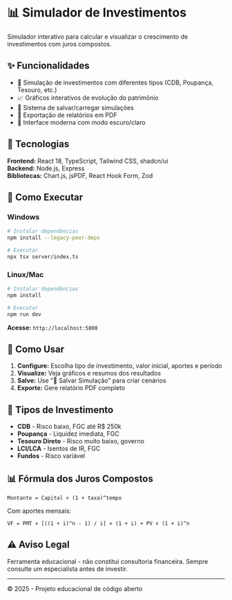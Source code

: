 # 📊 Simulador de Investimentos

Simulador interativo para calcular e visualizar o crescimento de investimentos com juros compostos.

## ✨ Funcionalidades

- 🧮 Simulação de investimentos com diferentes tipos (CDB, Poupança, Tesouro, etc.)
- 📈 Gráficos interativos de evolução do patrimônio
- 💾 Sistema de salvar/carregar simulações
- 📄 Exportação de relatórios em PDF
- 🎨 Interface moderna com modo escuro/claro

## 🚀 Tecnologias

**Frontend:** React 18, TypeScript, Tailwind CSS, shadcn/ui  
**Backend:** Node.js, Express  
**Bibliotecas:** Chart.js, jsPDF, React Hook Form, Zod  

## 🏁 Como Executar

### Windows
```bash
# Instalar dependências
npm install --legacy-peer-deps

# Executar
npx tsx server/index.ts
```

### Linux/Mac
```bash
# Instalar dependências
npm install

# Executar
npm run dev
```

**Acesse:** `http://localhost:5000`

## 📱 Como Usar

1. **Configure:** Escolha tipo de investimento, valor inicial, aportes e período
2. **Visualize:** Veja gráficos e resumos dos resultados
3. **Salve:** Use "💾 Salvar Simulação" para criar cenários
4. **Exporte:** Gere relatório PDF completo

## 🎯 Tipos de Investimento

- **CDB** - Risco baixo, FGC até R$ 250k
- **Poupança** - Liquidez imediata, FGC
- **Tesouro Direto** - Risco muito baixo, governo
- **LCI/LCA** - Isentos de IR, FGC
- **Fundos** - Risco variável

## 📊 Fórmula dos Juros Compostos

```
Montante = Capital × (1 + taxa)^tempo
```

Com aportes mensais:
```
VF = PMT × [((1 + i)^n - 1) / i] × (1 + i) + PV × (1 + i)^n
```

## ⚠️ Aviso Legal

Ferramenta educacional - não constitui consultoria financeira. Sempre consulte um especialista antes de investir.

---

© 2025 - Projeto educacional de código aberto
